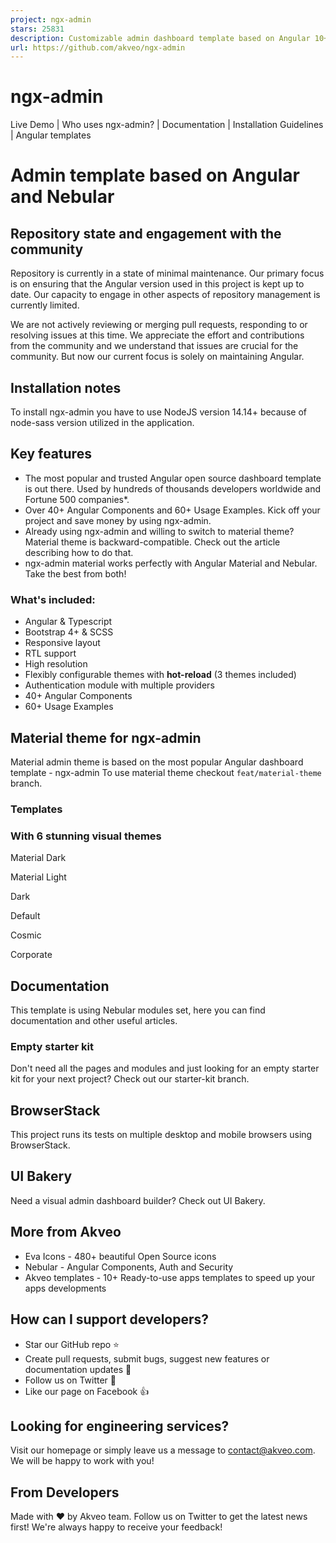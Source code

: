 ```yaml
---
project: ngx-admin
stars: 25831
description: Customizable admin dashboard template based on Angular 10+
url: https://github.com/akveo/ngx-admin
---
```


ngx-admin
=========

Live Demo | Who uses ngx-admin? | Documentation | Installation Guidelines | Angular templates

Admin template based on Angular and Nebular
===========================================

Repository state and engagement with the community
--------------------------------------------------

Repository is currently in a state of minimal maintenance. Our primary focus is on ensuring that the Angular version used in this project is kept up to date. Our capacity to engage in other aspects of repository management is currently limited.

We are not actively reviewing or merging pull requests, responding to or resolving issues at this time. We appreciate the effort and contributions from the community and we understand that issues are crucial for the community. But now our current focus is solely on maintaining Angular.

Installation notes
------------------

To install ngx-admin you have to use NodeJS version 14.14+ because of node-sass version utilized in the application.

Key features
------------

-   The most popular and trusted Angular open source dashboard template is out there. Used by hundreds of thousands developers worldwide and Fortune 500 companies\*.
-   Over 40+ Angular Components and 60+ Usage Examples. Kick off your project and save money by using ngx-admin.
-   Already using ngx-admin and willing to switch to material theme? Material theme is backward-compatible. Check out the article describing how to do that.
-   ngx-admin material works perfectly with Angular Material and Nebular. Take the best from both!

### What's included:

-   Angular & Typescript
-   Bootstrap 4+ & SCSS
-   Responsive layout
-   RTL support
-   High resolution
-   Flexibly configurable themes with **hot-reload** (3 themes included)
-   Authentication module with multiple providers
-   40+ Angular Components
-   60+ Usage Examples

Material theme for ngx-admin
----------------------------

Material admin theme is based on the most popular Angular dashboard template - ngx-admin To use material theme checkout `feat/material-theme` branch.

### Templates

### With 6 stunning visual themes

Material Dark

Material Light

Dark

Default

Cosmic

Corporate

Documentation
-------------

This template is using Nebular modules set, here you can find documentation and other useful articles.

### Empty starter kit

Don't need all the pages and modules and just looking for an empty starter kit for your next project? Check out our starter-kit branch.

BrowserStack
------------

This project runs its tests on multiple desktop and mobile browsers using BrowserStack.

UI Bakery
---------

Need a visual admin dashboard builder? Check out UI Bakery.

More from Akveo
---------------

-   Eva Icons - 480+ beautiful Open Source icons
-   Nebular - Angular Components, Auth and Security
-   Akveo templates - 10+ Ready-to-use apps templates to speed up your apps developments

How can I support developers?
-----------------------------

-   Star our GitHub repo ⭐
-   Create pull requests, submit bugs, suggest new features or documentation updates 🔧
-   Follow us on Twitter 🐾
-   Like our page on Facebook 👍

Looking for engineering services?
---------------------------------

Visit our homepage or simply leave us a message to contact@akveo.com. We will be happy to work with you!

From Developers
---------------

Made with ❤️ by Akveo team. Follow us on Twitter to get the latest news first! We're always happy to receive your feedback!
